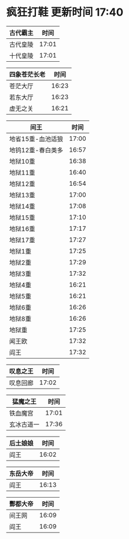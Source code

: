 # 疯狂打鞋 更新时间 17:40

| 古代霸主   | 时间    |
|--------|-------|
| 古代皇陵 | 17:01 |
| 十代皇陵 | 17:01 |

| 四象苍茫长老   | 时间    |
|--------|-------|
| 苍茫大厅 | 16:23 |
| 若东大厅 | 16:23 |
| 虚无之关 | 16:21 |

| 间王   | 时间    |
|--------|-------|
| 地省15重-血池适狼 | 17:00 |
| 地钨12重-春白类多 | 16:57 |
| 地狱10重 | 16:38 |
| 地狱11重 | 16:40 |
| 地狱12重 | 16:54 |
| 地狱13重 | 17:00 |
| 地狱14重 | 17:08 |
| 地狱15重 | 17:10 |
| 地狱16重 | 17:17 |
| 地狱17重 | 17:27 |
| 地狱1重 | 17:25 |
| 地狱2重 | 17:29 |
| 地狱3重 | 17:32 |
| 地狱4重 | 16:21 |
| 地狱5重 | 16:21 |
| 地狱6重 | 16:26 |
| 地狱8重 | 16:26 |
| 地狱重 | 17:25 |
| 闻王欧 | 17:32 |
| 阎王 | 17:32 |

| 叹息之王   | 时间    |
|--------|-------|
| 叹息回廊 | 17:02 |

| 猛魔之王   | 时间    |
|--------|-------|
| 铁血魔宫 | 17:01 |
| 玄冰古道一 | 17:36 |

| 后土娘娘   | 时间    |
|--------|-------|
| 阎王 | 16:02 |

| 东岳大帝   | 时间    |
|--------|-------|
| 阎王 | 16:13 |

| 酆都大帝   | 时间    |
|--------|-------|
| 间王网 | 16:09 |
| 阎王 | 16:09 |